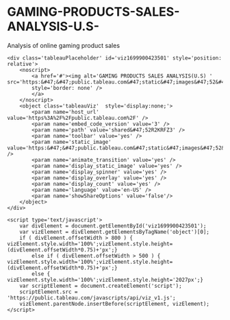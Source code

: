 # GAMING-PRODUCTS-SALES-ANALYSIS-U.S-
 Analysis of online gaming product sales

 <html>
<head>
<title>GAMING PRODUCTS SALES ANALYSIS(U.S)</title>
</head>
<body>

	<div class='tableauPlaceholder' id='viz1699900423501' style='position: relative'>
		<noscript>
			<a href='#'><img alt='GAMING PRODUCTS SALES ANALYSIS(U.S) ' src='https:&#47;&#47;public.tableau.com&#47;static&#47;images&#47;52&#47;52R2KRFZ3&#47;1_rss.png' 
			style='border: none' />
			</a>
		</noscript>
		<object class='tableauViz'  style='display:none;'>
			<param name='host_url' value='https%3A%2F%2Fpublic.tableau.com%2F' /> 
			<param name='embed_code_version' value='3' /> 
			<param name='path' value='shared&#47;52R2KRFZ3' /> 
			<param name='toolbar' value='yes' />
			<param name='static_image' value='https:&#47;&#47;public.tableau.com&#47;static&#47;images&#47;52&#47;52R2KRFZ3&#47;1.png' />
			<param name='animate_transition' value='yes' />
			<param name='display_static_image' value='yes' />
			<param name='display_spinner' value='yes' />
			<param name='display_overlay' value='yes' />
			<param name='display_count' value='yes' />
			<param name='language' value='en-US' />
			<param name='showShareOptions' value='false'/>
		</object>	
	</div>                
	
	<script type='text/javascript'>                    
		var divElement = document.getElementById('viz1699900423501');
		var vizElement = divElement.getElementsByTagName('object')[0];     
		if ( divElement.offsetWidth > 800 ) { vizElement.style.width='100%';vizElement.style.height=(divElement.offsetWidth*0.75)+'px';}
			else if ( divElement.offsetWidth > 500 ) { vizElement.style.width='100%';vizElement.style.height=(divElement.offsetWidth*0.75)+'px';} 
			else { vizElement.style.width='100%';vizElement.style.height='2027px';}                     
		var scriptElement = document.createElement('script');                    
		scriptElement.src = 'https://public.tableau.com/javascripts/api/viz_v1.js';                    
		vizElement.parentNode.insertBefore(scriptElement, vizElement);                
	</script>

</body>
</html>
